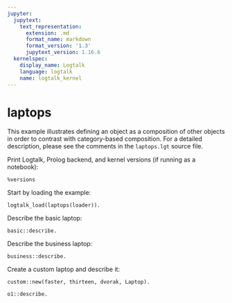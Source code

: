 ```yaml
---
jupyter:
  jupytext:
    text_representation:
      extension: .md
      format_name: markdown
      format_version: '1.3'
      jupytext_version: 1.16.6
  kernelspec:
    display_name: Logtalk
    language: logtalk
    name: logtalk_kernel
---
```


<!--
________________________________________________________________________

This file is part of Logtalk <https://logtalk.org/>  
SPDX-FileCopyrightText: 1998-2025 Paulo Moura <pmoura@logtalk.org>  
SPDX-License-Identifier: Apache-2.0

Licensed under the Apache License, Version 2.0 (the "License");
you may not use this file except in compliance with the License.
You may obtain a copy of the License at

    http://www.apache.org/licenses/LICENSE-2.0

Unless required by applicable law or agreed to in writing, software
distributed under the License is distributed on an "AS IS" BASIS,
WITHOUT WARRANTIES OR CONDITIONS OF ANY KIND, either express or implied.
See the License for the specific language governing permissions and
limitations under the License.
________________________________________________________________________
-->

# laptops

This example illustrates defining an object as a composition of other
objects in order to contrast with category-based composition. For a
detailed description, please see the comments in the `laptops.lgt`
source file.

Print Logtalk, Prolog backend, and kernel versions (if running as a notebook):

```logtalk
%versions
```

Start by loading the example:

```logtalk
logtalk_load(laptops(loader)).
```

Describe the basic laptop:

```logtalk
basic::describe.
```

<!--
CPU: i5
Memory: 8 GB
Display: 1440 x 900 pixels
Keyboard: qwerty
true.
-->

Describe the business laptop:

```logtalk
business::describe.
```

<!--
CPU: i7
Memory: 16 GB
Display: 2560 x 1600 pixels
Keyboard: qwerty
true.
-->

Create a custom laptop and describe it:

```logtalk
custom::new(faster, thirteen, dvorak, Laptop).
```

<!--
Laptop = o1.
-->

```logtalk
o1::describe.
```

<!--
CPU: i7
Memory: 16 GB
Display: 1440 x 900 pixels
Keyboard: dvorak
true.
-->
